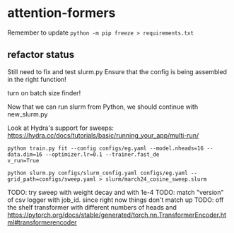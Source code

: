 # attention-formers

Remember to update `python -m pip freeze > requirements.txt`

## refactor status
Still need to fix and test slurm.py
Ensure that the config is being assembled in the right function!

turn on batch size finder!

Now that we can run slurm from Python, we should continue with new_slurm.py

Look at Hydra's support for sweeps: https://hydra.cc/docs/tutorials/basic/running_your_app/multi-run/

```
python train.py fit --config configs/eg.yaml --model.nheads=16 --data.dim=16 --optimizer.lr=0.1 --trainer.fast_de
v_run=True
```

```
python slurm.py configs/slurm_config.yaml configs/eg.yaml --grid_path=configs/sweep.yaml > slurm/march24_cosine_sweep.slurm
```

TODO: try sweep with weight decay and with 1e-4
TODO: match "version" of csv logger with job_id. since right now things don't match up
TODO: off the shelf transformer with different numbers of heads and https://pytorch.org/docs/stable/generated/torch.nn.TransformerEncoder.html#transformerencoder
